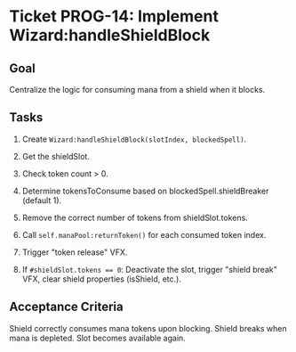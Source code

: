 # Ticket PROG-14: Implement Wizard:handleShieldBlock

## Goal
Centralize the logic for consuming mana from a shield when it blocks.

## Tasks

1. Create `Wizard:handleShieldBlock(slotIndex, blockedSpell)`.

2. Get the shieldSlot.

3. Check token count > 0.

4. Determine tokensToConsume based on blockedSpell.shieldBreaker (default 1).

5. Remove the correct number of tokens from shieldSlot.tokens.

6. Call `self.manaPool:returnToken()` for each consumed token index.

7. Trigger "token release" VFX.

8. If `#shieldSlot.tokens == 0`: Deactivate the slot, trigger "shield break" VFX, clear shield properties (isShield, etc.).

## Acceptance Criteria
Shield correctly consumes mana tokens upon blocking. Shield breaks when mana is depleted. Slot becomes available again.